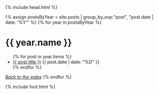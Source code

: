 {% include head.html %}

{% assign postsByYear =
    site.posts | group_by_exp:"post", "post.date | date: '%Y'" %}
{% for year in postsByYear %}
  <h1><a name="{{ year.name }}">{{ year.name }}</a></h1>
    <ul>
      {% for post in year.items %}
        <li><a href="{{ post.url }}">{{ post.title }}</a> {{ post.date | date: "%D" }}</li>
      {% endfor %}
    </ul>
  <em><a href="/">Back to the index</a></em>
{% endfor %}

{% include foot.html %}
